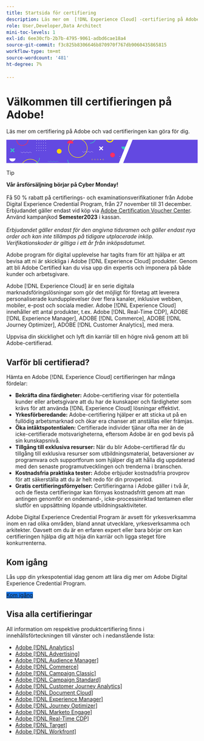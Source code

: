 ```yaml
---
title: Startsida för certifiering
description: Läs mer om  [!DNL Experience Cloud] -certifiering på Adobe. Ta reda på vad du kan få ut av certifieringen.
role: User,Developer,Data Architect
mini-toc-levels: 1
exl-id: 6ee30cfb-2b7b-4795-9061-adbd6cae18a4
source-git-commit: f3c825b8306646b870970f767db9060435865815
workflow-type: tm+mt
source-wordcount: '481'
ht-degree: 7%

---
```


# Välkommen till certifieringen på Adobe!

Läs mer om certifiering på Adobe och vad certifieringen kan göra för dig.

![Banderoll](/help/certifications/assets/home_banner_smallwide.png)

>[!TIP]
>
>**Vår årsförsäljning börjar på Cyber Monday!** <br><br> Få 50 % rabatt på certifierings- och examinationsverifikationer från Adobe Digital Experience Credential Program, från 27 november till 31 december. Erbjudandet gäller endast vid köp via [Adobe Certification Voucher Center](https://market.xvoucher.com/adobe). Använd kampanjkod **Semester2023** i kassan. <br><br> <i>Erbjudandet gäller endast för den angivna tidsramen och gäller endast nya order och kan inte tillämpas på tidigare utplacerade inköp. Verifikationskoder är giltiga i ett år från inköpsdatumet.</i>

Adobe program för digital upplevelse har tagits fram för att hjälpa er att bevisa att ni är skickliga i Adobe [!DNL Experience Cloud] produkter. Genom att bli Adobe Certified kan du visa upp din expertis och imponera på både kunder och arbetsgivare.

Adobe [!DNL Experience Cloud] är en serie digitala marknadsföringslösningar som gör det möjligt för företag att leverera personaliserade kundupplevelser över flera kanaler, inklusive webben, mobiler, e-post och sociala medier. Adobe [!DNL Experience Cloud] innehåller ett antal produkter, t.ex. Adobe [!DNL Real-Time CDP], ADOBE [!DNL Experience Manager], ADOBE [!DNL Commerce], ADOBE [!DNL Journey Optimizer], ADOBE [!DNL Customer Analytics], med mera.

Uppvisa din skicklighet och lyft din karriär till en högre nivå genom att bli Adobe-certifierad.

## Varför bli certifierad?

Hämta en Adobe [!DNL Experience Cloud] certifieringen har många fördelar:

* **Bekräfta dina färdigheter:** Adobe-certifiering visar för potentiella kunder eller arbetsgivare att du har de kunskaper och färdigheter som krävs för att använda [!DNL Experience Cloud] lösningar effektivt.
* **Yrkesförberedande:** Adobe-certifiering hjälper er att sticka ut på en fullödig arbetsmarknad och ökar era chanser att anställas eller främjas.
* **Öka intäktspotentialen:** Certifierade individer tjänar ofta mer än de icke-certifierade motsvarigheterna, eftersom Adobe är en god bevis på sin kunskapsnivå.
* **Tillgång till exklusiva resurser:** När du blir Adobe-certifierad får du tillgång till exklusiva resurser som utbildningsmaterial, betaversioner av programvara och supportforum som hjälper dig att hålla dig uppdaterad med den senaste programutvecklingen och trenderna i branschen.
* **Kostnadsfria praktiska tester:** Adobe erbjuder kostnadsfria provprov för att säkerställa att du är helt redo för din provperiod.
* **Gratis certifieringsförnyelser:** Certifieringarna i Adobe gäller i två år, och de flesta certifieringar kan förnyas kostnadsfritt genom att man antingen genomför en ondemand-, icke-processinriktad tentamen eller slutför en uppsättning löpande utbildningsaktiviteter.

Adobe Digital Experience Credential Program är avsett för yrkesverksamma inom en rad olika områden, bland annat utvecklare, yrkesverksamma och arkitekter. Oavsett om du är en erfaren expert eller bara börjar om kan certifieringen hjälpa dig att höja din karriär och ligga steget före konkurrenterna.

## Kom igång

Lås upp din yrkespotential idag genom att lära dig mer om Adobe Digital Experience Credential Program.

<a href="https://experienceleague.adobe.com/docs/certification/certification/getting-started.html" target="_blank" class="spectrum-Button spectrum-Button--fill spectrum-Button--accent spectrum-Button--sizeM is-margin-bottom-big-big at-element-click-tracking" style="background-color:#1473E6"><span class="spectrum-Button-label has-no-wrap">Kom igång</span></a>


## Visa alla certifieringar

All information om respektive produktcertifiering finns i innehållsförteckningen till vänster och i nedanstående lista:

* [Adobe [!DNL Analytics]](/help/certifications/aa/aa-overview.md)
* [Adobe [!DNL Advertising]](/help/certifications/aac/aac-overview.md)
* [Adobe [!DNL Audience Manager]](/help/certifications/aam/aam-overview.md)
* [Adobe [!DNL Commerce]](/help/certifications/ac/ac-overview.md)
* [Adobe [!DNL Campaign Classic]](/help/certifications/acc/acc-overview.md)
* [Adobe [!DNL Campaign Standard]](/help/certifications/acs/acs-overview.md)
* [Adobe [!DNL Customer Journey Analytics]](/help/certifications/acja/acja-overview.md)
* [Adobe [!DNL Document Cloud]](/help/certifications/adc/adc-overview.md)
* [Adobe [!DNL Experience Manager]](/help/certifications/aem/aem-overview.md)
* [Adobe [!DNL Journey Optimizer]](/help/certifications/ajo/ajo-overview.md)
* [Adobe [!DNL Marketo Engage]](/help/certifications/ame/ame-overview.md)
* [Adobe [!DNL Real-Time CDP]](/help/certifications/rtcdp/rtcdp-overview.md)
* [Adobe [!DNL Target]](/help/certifications/at/at-overview.md)
* [Adobe [!DNL Workfront]](/help/certifications/aw/aw-overview.md)
